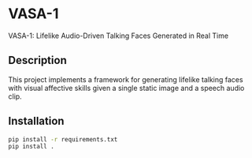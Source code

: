 # VASA-1

VASA-1: Lifelike Audio-Driven Talking Faces Generated in Real Time

## Description

This project implements a framework for generating lifelike talking faces with visual affective skills given a single static image and a speech audio clip.

## Installation

```bash
pip install -r requirements.txt
pip install .
